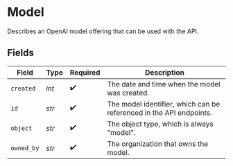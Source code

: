 # Model

Describes an OpenAI model offering that can be used with the API.


## Fields

| Field                                                               | Type                                                                | Required                                                            | Description                                                         |
| ------------------------------------------------------------------- | ------------------------------------------------------------------- | ------------------------------------------------------------------- | ------------------------------------------------------------------- |
| `created`                                                           | *int*                                                               | :heavy_check_mark:                                                  | The date and time when the model was created.                       |
| `id`                                                                | *str*                                                               | :heavy_check_mark:                                                  | The model identifier, which can be referenced in the API endpoints. |
| `object`                                                            | *str*                                                               | :heavy_check_mark:                                                  | The object type, which is always "model".                           |
| `owned_by`                                                          | *str*                                                               | :heavy_check_mark:                                                  | The organization that owns the model.                               |